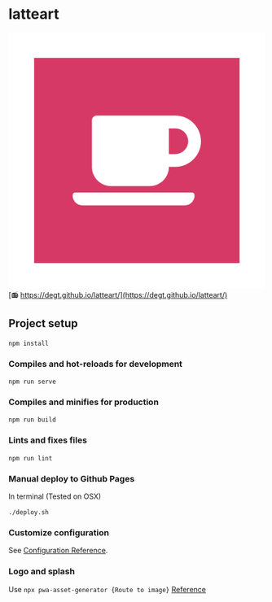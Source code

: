 # latteart

![Latteart icon](https://github.com/degt/latteart/blob/master/public/manifest-icon-512.png?raw=true)
[📻 https://degt.github.io/latteart/](https://degt.github.io/latteart/)

## Project setup
```
npm install
```

### Compiles and hot-reloads for development
```
npm run serve
```

### Compiles and minifies for production
```
npm run build
```

### Lints and fixes files
```
npm run lint
```

### Manual deploy to Github Pages
In terminal (Tested on OSX)
```
./deploy.sh
```

### Customize configuration
See [Configuration Reference](https://cli.vuejs.org/config/).


### Logo and splash

Use ```npx pwa-asset-generator {Route to image}``` [Reference](https://github.com/onderceylan/pwa-asset-generator)